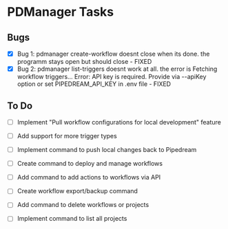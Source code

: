 # PDManager Tasks
## Bugs
- [x] Bug 1: pdmanager create-workflow doesnt close when its done. the programm stays open but should close - FIXED
- [x] Bug 2: pdmanager list-triggers doesnt work at all. the error is Fetching workflow triggers...
Error: API key is required. Provide via --apiKey option or set PIPEDREAM_API_KEY in .env file - FIXED

## To Do
- [ ] Implement "Pull workflow configurations for local development" feature
- [ ] Add support for more trigger types
- [ ] Implement command to push local changes back to Pipedream
- [ ] Create command to deploy and manage workflows
- [ ] Add command to add actions to workflows via API
- [ ] Create workflow export/backup command
- [ ] Add command to delete workflows or projects
- [ ] Implement command to list all projects


